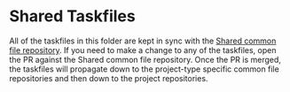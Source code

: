 # Shared Taskfiles

All of the taskfiles in this folder are kept in sync with the [Shared common file repository](https://gitlab.com/megabyte-labs/common/shared). If you need to make a change to any of the taskfiles, open the PR against the Shared common file repository. Once the PR is merged, the taskfiles will propagate down to the project-type specific common file repositories and then down to the project repositories.
